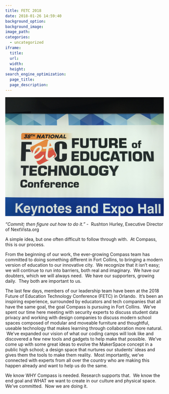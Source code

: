 ```yaml
---
title: FETC 2018
date: 2018-01-26 14:59:40
background_option: 
background_image: 
image_path:
categories:
  - uncategorized
iframe: 
  title: 
  url:  
  width: 
  height:
search_engine_optimization:
  page_title:
  page_description:
---
```



![](/assets/images/versions/img-1062---x----4032-3024x---.JPG)

*“Commit; then figure out how to do it.”* - &nbsp;Rushton Hurley, Executive Director of NextVista.org

A simple idea, but one often difficult to follow through with. &nbsp;At Compass, this is our process. &nbsp;

From the beginning of our work, the ever-growing Compass team has committed to doing something different in Fort Collins, to bringing a modern version of education to our innovative city. &nbsp;We recognize that it isn’t easy; we will continue to run into barriers, both real and imaginary. &nbsp;We have our doubters, which we will always need. &nbsp;We have our supporters, growing daily. &nbsp;They both are important to us.

The last few days, members of our leadership team have been at the 2018 Future of Education Technology Conference (FETC) in Orlando. &nbsp;It’s been an inspiring experience, surrounded by educators and tech companies that all have the same goal, the goal Compass is pursuing in Fort Collins. &nbsp;We’ve spent our time here meeting with security experts to discuss student data privacy and working with design companies to discuss modern school spaces composed of modular and moveable furniture and thoughtful, useable technology that makes learning through collaboration more natural. &nbsp;We’ve expanded our vision of what our coding camps will look like and discovered a few new tools and gadgets to help make that possible. &nbsp;We’ve come up with some great ideas to evolve the MakerSpace concept in a public high school; a design space that nurtures our students’ ideas and gives them the tools to make them reality. &nbsp;Most importantly, we’ve connected with experts from all over the country who are making this happen already and want to help us do the same.

We know WHY Compass is needed. Research supports that. &nbsp;We know the end goal and WHAT we want to create in our culture and physical space. We’ve committed. &nbsp;Now we are doing it. &nbsp;